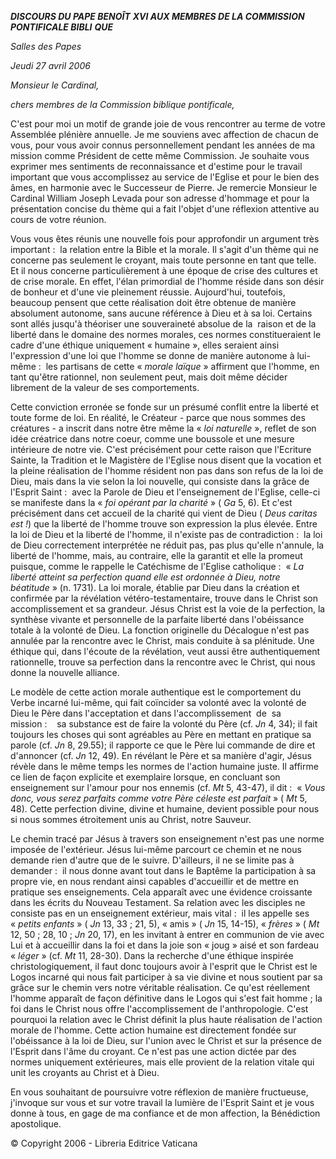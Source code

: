 ***DISCOURS DU PAPE BENOÎT*** ***XVI* *AUX MEMBRES DE LA COMMISSION PONTIFICALE BIBLI*** ***QUE***

*Salles des Papes*

*Jeudi 27 avril 2006*

*Monsieur le Cardinal,*

*chers membres de la Commission biblique pontificale,*

C'est pour moi un motif de grande joie de vous rencontrer au terme de votre Assemblée plénière annuelle. Je me souviens avec affection de chacun de vous, pour vous avoir connus personnellement pendant les années de ma mission comme Président de cette même Commission. Je souhaite vous exprimer mes sentiments de reconnaissance et d'estime pour le travail important que vous accomplissez au service de l'Eglise et pour le bien des âmes, en harmonie avec le Successeur de Pierre. Je remercie Monsieur le Cardinal William Joseph Levada pour son adresse d'hommage et pour la présentation concise du thème qui a fait l'objet d'une réflexion attentive au cours de votre réunion.

Vous vous êtes réunis une nouvelle fois pour approfondir un argument très important :  la relation entre la Bible et la morale. Il s'agit d'un thème qui ne concerne pas seulement le croyant, mais toute personne en tant que telle. Et il nous concerne particulièrement à une époque de crise des cultures et de crise morale. En effet, l'élan primordial de l'homme réside dans son désir de bonheur et d'une vie pleinement réussie. Aujourd'hui, toutefois, beaucoup pensent que cette réalisation doit être obtenue de manière absolument autonome, sans aucune référence à Dieu et à sa loi. Certains sont allés jusqu'à théoriser une souveraineté absolue de la  raison et de la liberté dans le domaine des normes morales, ces normes constitueraient le cadre d'une éthique uniquement « humaine », elles seraient ainsi l'expression d'une loi que l'homme se donne de manière autonome à lui-même :  les partisans de cette « *morale laïque* » affirment que l'homme, en tant qu'être rationnel, non seulement peut, mais doit même décider librement de la valeur de ses comportements.

Cette conviction erronée se fonde sur un présumé conflit entre la liberté et toute forme de loi. En réalité, le Créateur - parce que nous sommes des créatures - a inscrit dans notre être même la « *loi naturelle* », reflet de son idée créatrice dans notre coeur, comme une boussole et une mesure intérieure de notre vie. C'est précisément pour cette raison que l'Ecriture Sainte, la Tradition et le Magistère de l'Eglise nous disent que la vocation et la pleine réalisation de l'homme résident non pas dans son refus de la loi de Dieu, mais dans la vie selon la loi nouvelle, qui consiste dans la grâce de l'Esprit Saint :  avec la Parole de Dieu et l'enseignement de l'Eglise, celle-ci se manifeste dans la « *foi opérant par la charité* » ( *Ga* 5, 6). Et c'est précisément dans cet accueil de la charité qui vient de Dieu ( *Deus caritas est !*) que la liberté de l'homme trouve son expression la plus élevée. Entre la loi de Dieu et la liberté de l'homme, il n'existe pas de contradiction :  la loi de Dieu correctement interprétée ne réduit pas, pas plus qu'elle n'annule, la liberté de l'homme, mais, au contraire, elle la garantit et elle la promeut puisque, comme le rappelle le Catéchisme de l'Eglise catholique :  « *La liberté atteint sa perfection quand elle est ordonnée à Dieu, notre béatitude* » (n. 1731). La loi morale, établie par Dieu dans la création et confirmée par la révélation vétéro-testamentaire, trouve dans le Christ son accomplissement et sa grandeur. Jésus Christ est la voie de la perfection, la synthèse vivante et personnelle de la parfaite liberté dans l'obéissance totale à la volonté de Dieu. La fonction originelle du Décalogue n'est pas annulée par la rencontre avec le Christ, mais conduite à sa plénitude. Une éthique qui, dans l'écoute de la révélation, veut aussi être authentiquement rationnelle, trouve sa perfection dans la rencontre avec le Christ, qui nous donne la nouvelle alliance.

Le modèle de cette action morale authentique est le comportement du Verbe incarné lui-même, qui fait coïncider sa volonté avec la volonté de Dieu le Père dans l'acceptation et dans l'accomplissement  de  sa  mission :    sa substance est de faire la volonté du Père (cf. *Jn* 4, 34); il fait toujours les choses qui sont agréables au Père en mettant en pratique sa parole (cf. *Jn* 8, 29.55); il rapporte ce que le Père lui commande de dire et d'annoncer (cf. *Jn* 12, 49). En révélant le Père et sa manière d'agir, Jésus révèle dans le même temps les normes de l'action humaine juste. Il affirme ce lien de façon explicite et exemplaire lorsque, en concluant son enseignement sur l'amour pour nos ennemis (cf. *Mt* 5, 43-47), il dit :  « *Vous donc, vous serez parfaits comme votre Père céleste est parfait* » ( *Mt* 5, 48). Cette perfection divine, divine et humaine, devient possible pour nous si nous sommes étroitement unis au Christ, notre Sauveur.

Le chemin tracé par Jésus à travers son enseignement n'est pas une norme imposée de l'extérieur. Jésus lui-même parcourt ce chemin et ne nous demande rien d'autre que de le suivre. D'ailleurs, il ne se limite pas à demander :  il nous donne avant tout dans le Baptême la participation à sa propre vie, en nous rendant ainsi capables d'accueillir et de mettre en pratique ses enseignements. Cela apparaît avec une évidence croissante dans les écrits du Nouveau Testament. Sa relation avec les disciples ne consiste pas en un enseignement extérieur, mais vital :  il les appelle ses « *petits enfants* » ( *Jn* 13, 33 ; 21, 5), « amis » ( *Jn* 15, 14-15), « *frères* » ( *Mt* 12, 50 ; 28, 10 ; *Jn* 20, 17), en les invitant à entrer en communion de vie avec Lui et à accueillir dans la foi et dans la joie son « joug » aisé et son fardeau « *léger* » (cf. *Mt* 11, 28-30). Dans la recherche d'une éthique inspirée christologiquement, il faut donc toujours avoir à l'esprit que le Christ est le Logos incarné qui nous fait participer à sa vie divine et nous soutient par sa grâce sur le chemin vers notre véritable réalisation. Ce qu'est réellement l'homme apparaît de façon définitive dans le Logos qui s'est fait homme ; la foi dans le Christ nous offre l'accomplissement de l'anthropologie. C'est pourquoi la relation avec le Christ définit la plus haute réalisation de l'action morale de l'homme. Cette action humaine est directement fondée sur l'obéissance à la loi de Dieu, sur l'union avec le Christ et sur la présence de l'Esprit dans l'âme du croyant. Ce n'est pas une action dictée par des normes uniquement extérieures, mais elle provient de la relation vitale qui unit les croyants au Christ et à Dieu.

En vous souhaitant de poursuivre votre réflexion de manière fructueuse, j'invoque sur vous et sur votre travail la lumière de l'Esprit Saint et je vous donne à tous, en gage de ma confiance et de mon affection, la Bénédiction apostolique.

© Copyright 2006 - Libreria Editrice Vaticana